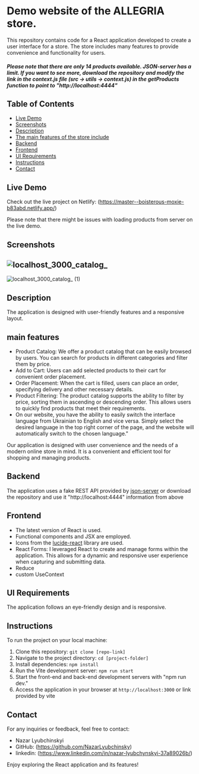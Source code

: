 # Demo website of the ALLEGRIA store.

This repository contains code for a React application developed to create a user interface for a store. The store includes many features to provide convenience and functionality for users.

##### Please note that there are only 14 products available. JSON-server has a limit. If you want to see more, download the repository and modify the link in the context.js file (src -> utils -> context.js) in the getProducts function to point to "http://localhost:4444"

## Table of Contents

- [Live Demo](#live-demo)
- [Screenshots](#Screenshots)
- [Description](#description)
- [The main features of the store include](#main-features)
- [Backend](#backend)
- [Frontend](#frontend)
- [UI Requirements](#ui-requirements)
- [Instructions](#instructions)
- [Contact](#contact)

## Live Demo

Check out the live project on Netlify: (https://master--boisterous-moxie-b83abd.netlify.app/)

Please note that there might be issues with loading products from server on the live demo.

## Screenshots
![localhost_3000_catalog_](https://github.com/NazarLyubchinsky/Allegria/assets/120901032/1cfe60db-b80f-4efc-a5c6-a0de5eed4be1)
-------
![localhost_3000_catalog_ (1)](https://github.com/NazarLyubchinsky/Allegria/assets/120901032/56a74031-4d86-4989-b327-2fe18eba97b9)




## Description

 The application is designed with user-friendly features and a responsive layout.

## main features

- Product Catalog: We offer a product catalog that can be easily browsed by users. You can search for products in different categories and filter them by price.
- Add to Cart: Users can add selected products to their cart for convenient order placement.
- Order Placement: When the cart is filled, users can place an order, specifying delivery and other necessary details.
- Product Filtering: The product catalog supports the ability to filter by price, sorting them in ascending or descending order. This allows users to quickly find products that meet their requirements.
- On our website, you have the ability to easily switch the interface language from Ukrainian to English and vice versa. Simply select the desired language in the top right corner of the page, and the website will automatically switch to the chosen language."

Our application is designed with user convenience and the needs of a modern online store in mind. It is a convenient and efficient tool for shopping and managing products.
## Backend

The application uses a fake REST API provided by [json-server](https://my-json-server.typicode.com/NazarLyubchinsky/json-server) 
or download the repository and use it "http://localhost:4444" information from above

## Frontend
- The latest version of React is used.
- Functional components and JSX are employed.
- Icons from the [lucide-react](https://mui.com/material-ui/material-icons/) library are used.
- React Forms: I leveraged React to create and manage forms within the application. This allows for a dynamic and responsive user experience when capturing and submitting data.
- Reduce
- custom UseContext

## UI Requirements

The application follows an eye-friendly design and is responsive.

## Instructions

To run the project on your local machine:

1. Clone this repository: `git clone [repo-link]`
2. Navigate to the project directory: `cd [project-folder]`
3. Install dependencies: `npm install`
4. Run the Vite development server: `npm run start`
5. Start the front-end and back-end development servers with "npm run dev."
6. Access the application in your browser at `http://localhost:3000` or link provided by vite

## Contact

For any inquiries or feedback, feel free to contact:

- Nazar Lyubchinskyi
- GitHub: (https://github.com/NazarLyubchinsky)
- linkedin: (https://www.linkedin.com/in/nazar-lyubchynskyi-37a89026b/)



Enjoy exploring the React application and its features!
